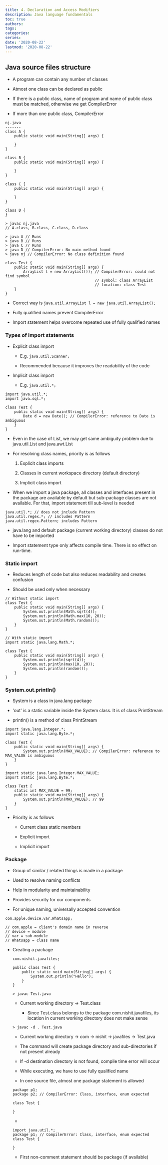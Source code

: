 ```yaml
---
title: 4. Declaration and Access Modifiers
description: Java language fundamentals
toc: true
authors:
tags:
categories:
series:
date: '2020-08-22'
lastmod: '2020-08-22'
---
```


## Java source files structure

- A program can contain any number of classes

- Atmost one class can be declared as public

- If there is a public class, name of program and name of public class must be matched, otherwise we get CompilerError

- If more than one public class, CompilerError

```
nj.java
-------
class A {
    public static void main(String[] args) {

    }
}

class B {
    public static void main(String[] args) {

    }
}

class C {
    public static void main(String[] args) {

    }
}

class D {
}
```

```
> javac nj.java
// A.class, B.class, C.class, D.class
```

```
> java A // Runs
> java B // Runs
> java C // Runs
> java D // CompilerError: No main method found
> java nj // CompilerError: No class definition found
```

```
class Test {
    public static void main(String[] args) {
        ArrayList l = new ArrayList()); // CompilerError: could not find symbol
                                        // symbol: class ArrayList
                                        // location: class Test
    }
}
```

- Correct way is ```java.util.ArrayList l = new java.util.ArrayList();```

- Fully qualified names prevent CompilerError

- Import statement helps overcome repeated use of fully qualified names

### Types of import statements

- Explicit class import

    - E.g. ```java.util.Scanner;```

    - Recommended because it improves the readability of the code

- Implicit class import

    - E.g. ```java.util.*;```


```
import java.util.*;
import java.sql.*;

class Test {
    public static void main(String[] args) {
        Date d = new Date(); // CompilerError: reference to Date is ambiguous
    }
}
```

- Even in the case of List, we may get same ambiguity problem due to java.util.List and java.awt.List

- For resolving class names, priority is as follows

    1. Explicit class imports

    2. Classes in current workspace directory (default directory)

    3. Implicit class import

- When we import a java package, all classes and interfaces present in the package are available by default but sub-package classes are not available. For that, import statement till sub-level is needed

```
java.util.*; // does not include Pattern
java.util.regex.*; // includes Pattern
java.util.regex.Pattern; includes Pattern
```

- java.lang and default package (current working directory) classes do not have to be imported

- Import statement type only affects compile time. There is no effect on run-time.

### Static import

- Reduces length of code but also reduces readability and creates confusion

- Should be used only when necessary

```
// Without static import
class Test {
    public static void main(String[] args) {
        System.out.println(Math.sqrt(4));
        System.out.println(Math.max(10, 20));
        System.out.println(Math.random());
    }
}
```

```
// With static import
import static java.lang.Math.*;

class Test {
    public static void main(String[] args) {
        System.out.println(sqrt(4));
        System.out.println(max(10, 20));
        System.out.println(random());
    }
}
```

### System.out.println()

- System is a class in java.lang package

- 'out' is a static variable inside the System class. It is of class PrintStream

- println() is a method of class PrintStream

```
import java.lang.Integer.*;
import static java.lang.Byte.*;

class Test {
    public static void main(String[] args) {
        System.out.println(MAX_VALUE); // CompilerError: reference to MAX_VALUE is ambiguous
    }
}
```

```
import static java.lang.Integer.MAX_VALUE;
import static java.lang.Byte.*;

class Test {
    static int MAX_VALUE = 99;
    public static void main(String[] args) {
        System.out.println(MAX_VALUE); // 99
    }
}
```

- Priority is as follows

    - Current class static members

    - Explicit import

    - Implicit import

### Package

- Group of similar / related things is made in a package

- Used to resolve naming conflicts

- Help in modularity and maintainability

- Provides security for our components

- For unique naming, universally accepted convention

```
com.apple.device.var.Whatsapp;

// com.apple = client's domain name in reverse
// device = module
// var = sub-module
// Whatsapp = class name
```

- Creating a package

    ```
    com.nishit.javafiles;
    ```
    
    ```
    public class Test {
        public static void main(String[] args) {
            System.out.println("Hello");
        }
    }
    ```
    
    ```
    > javac Test.java
    ```

    - Current working directory -> Test.class

        - Since Test.class belongs to the package com.nishit.javafiles, its location in current working directory does not make sense

    ```
    > javac -d . Test.java
    ```

    - Current working directory -> com -> nishit -> javafiles -> Test.java

    - The command will create package directory and sub-directories if not present already

    - If -d destination directory is not found, compile time error will occur

    - While executing, we have to use fully qualified name

    - In one source file, atmost one package statement is allowed

    ```
    package p1;
    package p2; // CompilerError: Class, interface, enum expected

    class Test {

    }
    ```

    - <i></i>

    ```
    import java.util.*;
    package p1; // CompilerError: Class, interface, enum expected
    class Test {

    }
    ```

    - First non-comment statement should be package (if available)